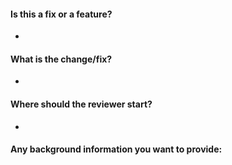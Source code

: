 #### Is this a fix or a feature?

* 


#### What is the change/fix?

* 


#### Where should the reviewer start?

* 


#### Any background information you want to provide:
